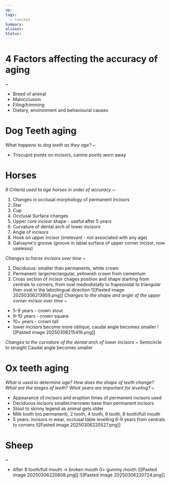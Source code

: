 ```yaml
---
up: 
tags:
  - concept
Summary: 
aliases: 
Status:
---
```

# 4 Factors affecting the accuracy of aging
~
- Breed of animal
- Malocclusion
- Filing/trimming
- Dietary, environment and behavioural causes
<!--SR:!2025-03-12,2,248-->

# Dog Teeth aging
*What happens to dog teeth as they age?*
~
- Triscupid points on incisors, canine points worn away
<!--SR:!2025-03-11,1,228-->

# Horses
*9 Criteria used to age horses in order of accuracy*
~
1. Changes in occlusal morphology of permanent incisors
2. Star
3. Cup
4. Occlusal Surface changes
5. Upper core incisor shape - useful after 5 years
6. Curvature of dental arch of lower incisors
7. Angle of incisors
8. Hook on upper incisor (irrelevant - not associated with any age)
9. Galvayne's groove (groove in labial surface of upper corner incisor, now uselesss)
<!--SR:!2025-03-12,2,248-->

*Changes to horse incisors over time*
~
1. Deciduous: smaller than permanents, white crown
2. Permanent: large/rectangular, yellowish crown from cementum
3. Cross section of incisor chages position and shape starting from centrals to corners, from oval mediodistally to trapezoidal to triangular then oval in the labiolingual direction
![[Pasted image 20250306213959.png]]
*Changes to the shape and angle of the upper corner incisor over time*
~
- 5-9 years - crown stout
- 9-10 years - crown square
- 10+ years - crown tall
- lower incisors become more oblique, caudal angle becomes smaller
![[Pasted image 20250306215416.png]]
<!--SR:!2025-03-13,3,250-->

*Changes to the curvature of the dental arch of lower incisors*
~
Semicircle to straight
Caudal angle becomes smaller
<!--SR:!2025-03-12,2,248-->


# Ox teeth aging
*What is used to determine age? How does the shape of teeth change? What are the stages of teeth? What years are important for leveling?*
~
- Appearance of incisors and eruption times of permanent incisors used
- Deciduous incisors smaller/narrower base than permanent incisors
- Stout to skinny legend as animal gets older
- Milk tooth (no permanent), 2 tooth, 4 tooth, 6 tooth, 8 tooth/full mouth
- 5 years: incisors in wear, occlusal table levelling 6-9 years from centrals to corners
![[Pasted image 20250306220527.png]]
<!--SR:!2025-03-11,1,230-->


# Sheep
~
- After 8 tooth/full mouth -> broken mouth 0> gummy mouth
![[Pasted image 20250306220808.png]]
![[Pasted image 20250306220724.png]]
<!--SR:!2025-03-13,3,266-->